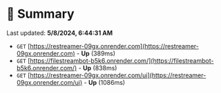 # 📖 Summary
Last updated: **5/8/2024, 6:44:31 AM**

- `GET` [https://restreamer-09gx.onrender.com](https://restreamer-09gx.onrender.com) - **Up** (389ms)
- `GET` [https://filestreambot-b5k6.onrender.com/](https://filestreambot-b5k6.onrender.com/) - **Up** (838ms)
- `GET` [https://restreamer-09gx.onrender.com/ui](https://restreamer-09gx.onrender.com/ui) - **Up** (1086ms)
